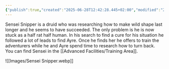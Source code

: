 ```yaml
---
{"publish":true,"created":"2025-06-28T12:42:28.445+02:00","modified":"2025-07-18T17:55:42.780+02:00","cssclasses":""}
---
```


Sensei Snipper is a druid who was researching how to make wild shape last longer and he seems to have succeeded. The only problem is he is now stuck as a half rat half human. In his search to find a cure for his situation he followed a lot of leads to find Ayre. Once he finds her he offers to train the adventurers while he and Ayre spend time to research how to turn back. 
You can find Sensei in the [[Advanced Facilities/Training Area]].

![[Images/Sensei Snipper.webp]]